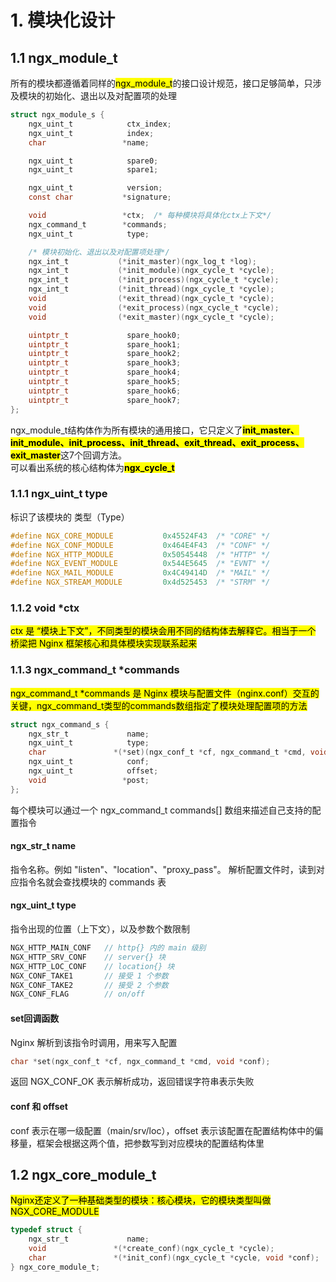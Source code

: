# 1. 模块化设计
## 1.1 ngx_module_t
所有的模块都遵循着同样的<mark>ngx_module_t</mark>的接口设计规范，接口足够简单，只涉及模块的初始化、退出以及对配置项的处理

```c
struct ngx_module_s {
    ngx_uint_t            ctx_index;
    ngx_uint_t            index;
    char                 *name;

    ngx_uint_t            spare0;
    ngx_uint_t            spare1;

    ngx_uint_t            version;
    const char           *signature;

    void                 *ctx;  /* 每种模块将具体化ctx上下文*/
    ngx_command_t        *commands;
    ngx_uint_t            type;

    /* 模块初始化、退出以及对配置项处理*/
    ngx_int_t           (*init_master)(ngx_log_t *log);
    ngx_int_t           (*init_module)(ngx_cycle_t *cycle);
    ngx_int_t           (*init_process)(ngx_cycle_t *cycle);
    ngx_int_t           (*init_thread)(ngx_cycle_t *cycle);
    void                (*exit_thread)(ngx_cycle_t *cycle);
    void                (*exit_process)(ngx_cycle_t *cycle);
    void                (*exit_master)(ngx_cycle_t *cycle);

    uintptr_t             spare_hook0;
    uintptr_t             spare_hook1;
    uintptr_t             spare_hook2;
    uintptr_t             spare_hook3;
    uintptr_t             spare_hook4;
    uintptr_t             spare_hook5;
    uintptr_t             spare_hook6;
    uintptr_t             spare_hook7;
};
```

ngx_module_t结构体作为所有模块的通用接口，它只定义了<mark>**init_master、init_module、init_process、init_thread、exit_thread、exit_process、exit_master**</mark>这7个回调方法。<br>
可以看出系统的核心结构体为<mark>**ngx_cycle_t**</mark>

### 1.1.1 ngx_uint_t type
标识了该模块的 类型（Type）

```c
#define NGX_CORE_MODULE           0x45524F43  /* "CORE" */
#define NGX_CONF_MODULE           0x464E4F43  /* "CONF" */
#define NGX_HTTP_MODULE           0x50545448  /* "HTTP" */
#define NGX_EVENT_MODULE          0x544E5645  /* "EVNT" */
#define NGX_MAIL_MODULE           0x4C49414D  /* "MAIL" */
#define NGX_STREAM_MODULE         0x4d525453  /* "STRM" */
```

### 1.1.2 void *ctx

<mark>ctx 是 “模块上下文”，不同类型的模块会用不同的结构体去解释它。相当于一个 桥梁把 Nginx 框架核心和具体模块实现联系起来</mark>

### 1.1.3 ngx_command_t *commands
<mark>ngx_command_t *commands 是 Nginx 模块与配置文件（nginx.conf）交互的关键，ngx_command_t类型的commands数组指定了模块处理配置项的方法</mark>

```c
struct ngx_command_s {
    ngx_str_t             name;
    ngx_uint_t            type;
    char               *(*set)(ngx_conf_t *cf, ngx_command_t *cmd, void *conf);
    ngx_uint_t            conf;
    ngx_uint_t            offset;
    void                 *post;
};

```
每个模块可以通过一个 ngx_command_t commands[] 数组来描述自己支持的配置指令

#### ngx_str_t name
指令名称。例如 "listen"、"location"、"proxy_pass"。
解析配置文件时，读到对应指令名就会查找模块的 commands 表

#### ngx_uint_t type
指令出现的位置（上下文），以及参数个数限制

```c
NGX_HTTP_MAIN_CONF   // http{} 内的 main 级别
NGX_HTTP_SRV_CONF    // server{} 块
NGX_HTTP_LOC_CONF    // location{} 块
NGX_CONF_TAKE1       // 接受 1 个参数
NGX_CONF_TAKE2       // 接受 2 个参数
NGX_CONF_FLAG        // on/off
```
#### set回调函数
Nginx 解析到该指令时调用，用来写入配置

```c
char *set(ngx_conf_t *cf, ngx_command_t *cmd, void *conf);
```

返回 NGX_CONF_OK 表示解析成功，返回错误字符串表示失败

#### conf 和 offset
conf 表示在哪一级配置（main/srv/loc），offset 表示该配置在配置结构体中的偏移量，框架会根据这两个值，把参数写到对应模块的配置结构体里

## 1.2 ngx_core_module_t
<mark>Nginx还定义了一种基础类型的模块：核心模块，它的模块类型叫做NGX_CORE_MODULE</mark>

```c
typedef struct {
    ngx_str_t             name;
    void               *(*create_conf)(ngx_cycle_t *cycle);
    char               *(*init_conf)(ngx_cycle_t *cycle, void *conf);
} ngx_core_module_t;
```
